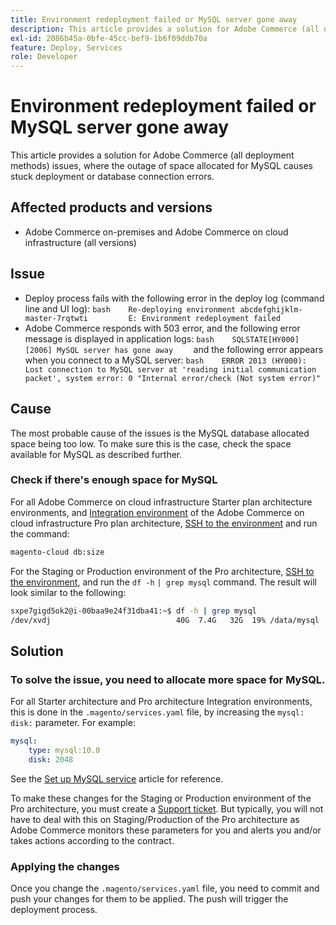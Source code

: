 ```yaml
---
title: Environment redeployment failed or MySQL server gone away
description: This article provides a solution for Adobe Commerce (all deployment methods) issues, where the outage of space allocated for MySQL causes stuck deployment or database connection errors.
exl-id: 2086b45a-0bfe-45cc-bef9-1b6f09ddb70a
feature: Deploy, Services
role: Developer
---
```

# Environment redeployment failed or MySQL server gone away

This article provides a solution for Adobe Commerce (all deployment methods) issues, where the outage of space allocated for MySQL causes stuck deployment or database connection errors.

## Affected products and versions

* Adobe Commerce on-premises and Adobe Commerce on cloud infrastructure (all versions)

## Issue

* Deploy process fails with the following error in the deploy log (command line and UI log):  ```bash    Re-deploying environment abcdefghijklm-master-7rqtwti         E: Environment redeployment failed    ```
* Adobe Commerce responds with 503 error, and the following error message is displayed in application logs:    ```bash    SQLSTATE[HY000] [2006] MySQL server has gone away    ```    and the following error appears when you connect to a MySQL server:    ```bash    ERROR 2013 (HY000): Lost connection to MySQL server at 'reading initial communication packet', system error: 0 "Internal error/check (Not system error)"    ```

## Cause

The most probable cause of the issues is the MySQL database allocated space being too low. To make sure this is the case, check the space available for MySQL as described further.

### Check if there's enough space for MySQL

For all Adobe Commerce on cloud infrastructure Starter plan architecture environments, and [Integration environment](/help/announcements/adobe-commerce-announcements/integration-environment-enhancement-request-pro-and-starter.md) of the Adobe Commerce on cloud infrastructure Pro plan architecture, [SSH to the environment](https://experienceleague.adobe.com/docs/commerce-cloud-service/user-guide/develop/secure-connections.html) and run the command:

```bash
magento-cloud db:size
```

For the Staging or Production environment of the Pro architecture, [SSH to the environment](https://experienceleague.adobe.com/docs/commerce-cloud-service/user-guide/develop/secure-connections.html), and run the `df -h`   `| grep mysql` command. The result will look similar to the following:

```bash
sxpe7gigd5ok2@i-00baa9e24f31dba41:~$ df -h | grep mysql
/dev/xvdj                            40G  7.4G   32G  19% /data/mysql
```

## Solution

### To solve the issue, you need to allocate more space for MySQL.

For all Starter architecture and Pro architecture Integration environments, this is done in the `.magento/services.yaml` file, by increasing the `mysql: disk:` parameter. For example:

```yaml
mysql:
    type: mysql:10.0
    disk: 2048
```

See the [Set up MySQL service](https://experienceleague.adobe.com/docs/commerce-cloud-service/user-guide/configure/service/mysql.html) article for reference.

To make these changes for the Staging or Production environment of the Pro architecture, you must create a [Support ticket](https://support.magento.com). But typically, you will not have to deal with this on Staging/Production of the Pro architecture as Adobe Commerce monitors these parameters for you and alerts you and/or takes actions according to the contract.

### Applying the changes

Once you change the `.magento/services.yaml` file, you need to commit and push your changes for them to be applied. The push will trigger the deployment process.
